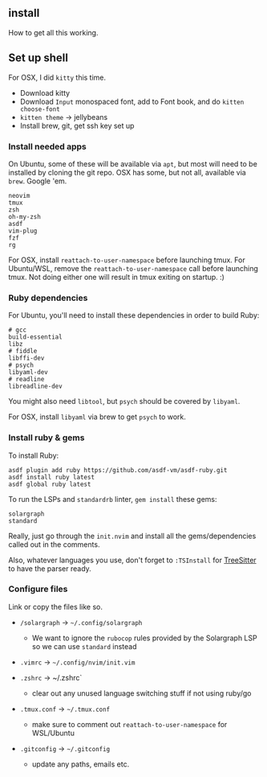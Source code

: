 ## install
How to get all this working.

## Set up shell
For OSX, I did `kitty` this time.

* Download kitty
* Download `Input` monospaced font, add to Font book, and do `kitten choose-font`
* `kitten theme` -> jellybeans
* Install brew, git, get ssh key set up

### Install needed apps
On Ubuntu, some of these will be available via `apt`, but most will need to be installed by cloning the git repo.
OSX has some, but not all, available via `brew`. Google 'em.

```
neovim
tmux
zsh
oh-my-zsh
asdf
vim-plug
fzf
rg
```

For OSX, install `reattach-to-user-namespace` before launching tmux.
For Ubuntu/WSL, remove the `reattach-to-user-namespace` call before launching tmux.
Not doing either one will result in tmux exiting on startup. :)

### Ruby dependencies
For Ubuntu, you'll need to install these dependencies in order to build Ruby:
```
# gcc
build-essential
libz
# fiddle
libffi-dev
# psych
libyaml-dev
# readline
libreadline-dev
```

You might also need `libtool`, but `psych` should be covered by `libyaml`.

For OSX, install `libyaml` via brew to get `psych` to work.


### Install ruby & gems
To install Ruby:
```
asdf plugin add ruby https://github.com/asdf-vm/asdf-ruby.git
asdf install ruby latest
asdf global ruby latest
```

To run the LSPs and `standardrb` linter, `gem install` these gems:
```
solargraph
standard
```

Really, just go through the `init.nvim` and install all the gems/dependencies called out in the comments.

Also, whatever languages you use, don't forget to `:TSInstall` for [TreeSitter](https://github.com/nvim-treesitter/nvim-treesitter?tab=readme-ov-file#supported-languages) to have the parser ready.

### Configure files
Link or copy the files like so.

* `/solargraph` -> `~/.config/solargraph`
  * We want to ignore the `rubocop` rules provided by the Solargraph LSP so we can use `standard` instead

* `.vimrc` -> `~/.config/nvim/init.vim`

* `.zshrc` -> ~/.zshrc`
  * clear out any unused language switching stuff if not using ruby/go

* `.tmux.conf` -> `~/.tmux.conf`
    * make sure to comment out `reattach-to-user-namespace` for WSL/Ubuntu

* `.gitconfig` -> `~/.gitconfig`
  * update any paths, emails etc.
